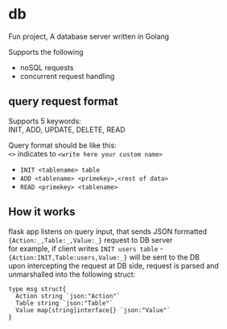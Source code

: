 # db
Fun project, A database server written in Golang 

Supports the following 
  
  * noSQL requests
  * concurrent request handling
 
 ## query request format
 Supports 5 keywords: <br/>
 INIT, ADD, UPDATE, DELETE, READ
 
 Query format should be like this: <br/>
 ```<>``` indicates to ```<write here your custom name>```
 
  * ```INIT <tablename> table```
  * ```ADD <tablename> <primekey>,<rest of data>```  
  * ```READ <primekey> <tablename>```
    
## How it works 
flask app listens on query input, that sends JSON formatted ```{Action:_,Table:_,Value:_}``` request to DB server <br/>
for example, if client writes ```INIT users table``` - ```{Action:INIT,Table:users,Value:_}``` will be sent to the DB <br/>
upon intercepting the request at DB side, request is parsed and unmarshalled into the following struct: <br/>
```golang
type msg struct{
  Action string `json:"Action"`
  Table string `json:"Table"`
  Value map[string]interface{} `json:"Value"`
}
```

